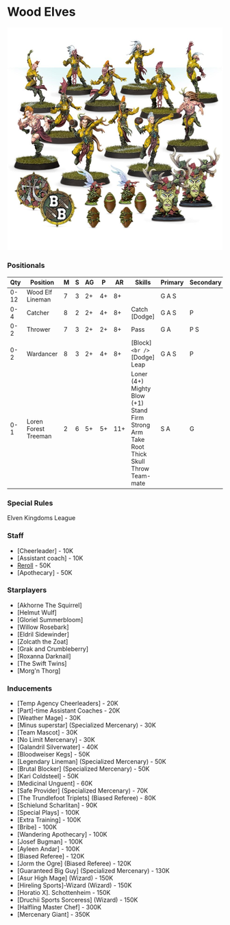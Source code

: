 ﻿# Wood Elves

![](../media/teams/BBAtherlornAvengersTeam01.jpg)

### Positionals

| Qty  | Position             | M | S | AG | P  | AR  | Skills                                                                                                                            | Primary | Secondary | Cost |
| ---- | -------------------- | - | - | -- | -- | --- | --------------------------------------------------------------------------------------------------------------------------------- | ------- | --------- | ---- |
| 0-12 | Wood Elf Lineman     | 7 | 3 | 2+ | 4+ | 8+  |                                                                                                                                   | G A S   |           | 70K  |
| 0-4  | Catcher              | 8 | 2 | 2+ | 4+ | 8+  | Catch <br /> [Dodge]                                                                                                              | G A S   | P         | 90K  |
| 0-2  | Thrower              | 7 | 3 | 2+ | 2+ | 8+  | Pass                                                                                                                              | G A     | P S       | 95K  |
| 0-2  | Wardancer            | 8 | 3 | 2+ | 4+ | 8+  | [Block]` <br /> `[Dodge] <br /> Leap                                                                                         | G A S   | P         | 125K |
| 0-1  | Loren Forest Treeman | 2 | 6 | 5+ | 5+ | 11+ | Loner (4+) <br /> Mighty Blow (+1) <br /> Stand Firm <br /> Strong Arm <br /> Take Root <br /> Thick Skull <br /> Throw Team-mate | S A     | G         | 120K |

### Special Rules

Elven Kingdoms League

### Staff

* [Cheerleader] - 10K
* [Assistant coach] - 10K
* [Reroll](s) - 50K
* [Apothecary]  - 50K

### Starplayers

* [Akhorne The Squirrel]  
* [Helmut Wulf]           
* [Gloriel Summerbloom]   
* [Willow Rosebark]       
* [Eldril Sidewinder]     
* [Zolcath the Zoat]      
* [Grak and Crumbleberry] 
* [Roxanna Darknail]      
* [The Swift Twins]       
* [Morg'n Thorg]          

### Inducements

* [Temp Agency Cheerleaders] - 20K
* [Part]-time Assistant Coaches - 20K
* [Weather Mage] - 30K
* [Minus superstar] (Specialized Mercenary) - 30K
* [Team Mascot] - 30K
* [No Limit Mercenary] - 30K
* [Galandril Silverwater] - 40K
* [Bloodweiser Kegs] - 50K
* [Legendary Lineman] (Specialized Mercenary) - 50K
* [Brutal Blocker] (Specialized Mercenary) - 50K
* [Kari Coldsteel] - 50K
* [Medicinal Unguent] - 60K
* [Safe Provider] (Specialized Mercenary) - 70K
* [The Trundlefoot Triplets] (Biased Referee) - 80K
* [Schielund Scharlitan] - 90K
* [Special Plays] - 100K
* [Extra Training] - 100K
* [Bribe] - 100K
* [Wandering Apothecary] - 100K
* [Josef Bugman] - 100K
* [Ayleen Andar] - 100K
* [Biased Referee] - 120K
* [Jorm the Ogre] (Biased Referee) - 120K
* [Guaranteed Big Guy] (Specialized Mercenary) - 130K
* [Asur High Mage] (Wizard) - 150K
* [Hireling Sports]-Wizard (Wizard) - 150K
* [Horatio X]. Schottenheim - 150K
* [Druchii Sports Sorceress] (Wizard) - 150K
* [Halfling Master Chef] - 300K
* [Mercenary Giant] - 350K
